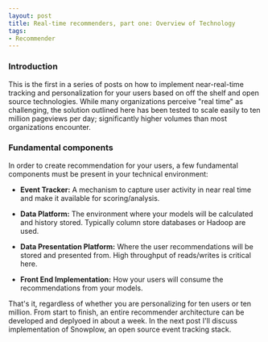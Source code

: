 ```yaml
---
layout: post
title: Real-time recommenders, part one: Overview of Technology
tags:
- Recommender
---
```

### Introduction
This is the first in a series of posts on how to implement near-real-time tracking and personalization for your users based on off the shelf and open source technologies. While many organizations perceive "real time" as challenging, the solution outlined here has been tested to scale easily to ten million pageviews per day; significantly higher volumes than most organizations encounter.

### Fundamental components
In order to create recommendation for your users, a few fundamental components must be present in your technical environment:

* **Event Tracker:** A mechanism to capture user activity in near real time and make it available for scoring/analysis.

* **Data Platform:** The environment where your models will be calculated and history stored. Typically column store databases or Hadoop are used.

* **Data Presentation Platform:** Where the user recommendations will be stored and presented from. High throughput of reads/writes is critical here.

* **Front End Implementation:** How your users will consume the recommendations from your models. 

That's it, regardless of whether you are personalizing for ten users or ten million. From start to finish, an entire recommender architecture can be developed and deplyoed in about a week. In the 
next post I'll discuss implementation of Snowplow, an open source event tracking stack.